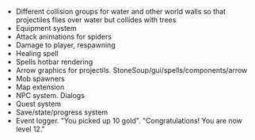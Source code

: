 * Different collision groups for water and other world walls so that projectiles flies over water but collides with trees
* Equipment system
* Attack animations for spiders
* Damage to player, respawning
* Healing spell
* Spells hotbar rendering
* Arrow graphics for projectils. StoneSoup/gui/spells/components/arrow
* Mob spawners
* Map extension
* NPC system. Dialogs
* Quest system
* Save/state/progress system
* Event logger. "You picked up 10 gold". "Congratulations! You are now level 12."
